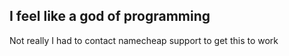 ## I feel like a god of programming

Not really I had to contact namecheap support to get this to work 
